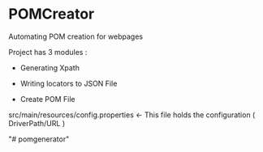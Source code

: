 # POMCreator
Automating POM creation for webpages

Project has 3 modules :

* Generating Xpath 

* Writing locators to JSON File
                        
* Create POM File
                        
                        
 src/main/resources/config.properties <- This file holds the configuration ( DriverPath/URL )
 
"# pomgenerator" 
